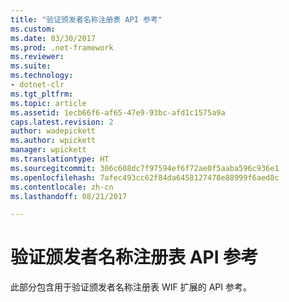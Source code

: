 ```yaml
---
title: "验证颁发者名称注册表 API 参考"
ms.custom: 
ms.date: 03/30/2017
ms.prod: .net-framework
ms.reviewer: 
ms.suite: 
ms.technology:
- dotnet-clr
ms.tgt_pltfrm: 
ms.topic: article
ms.assetid: 1ecb66f6-af65-47e9-93bc-afd1c1575a9a
caps.latest.revision: 2
author: wadepickett
ms.author: wpickett
manager: wpickett
ms.translationtype: HT
ms.sourcegitcommit: 306c608dc7f97594ef6f72ae0f5aaba596c936e1
ms.openlocfilehash: 7afec493cc62f84da6458127478e88999f6aed8c
ms.contentlocale: zh-cn
ms.lasthandoff: 08/21/2017

---
```

# <a name="validating-issuer-name-registry-api-reference"></a>验证颁发者名称注册表 API 参考
此部分包含用于验证颁发者名称注册表 WIF 扩展的 API 参考。

